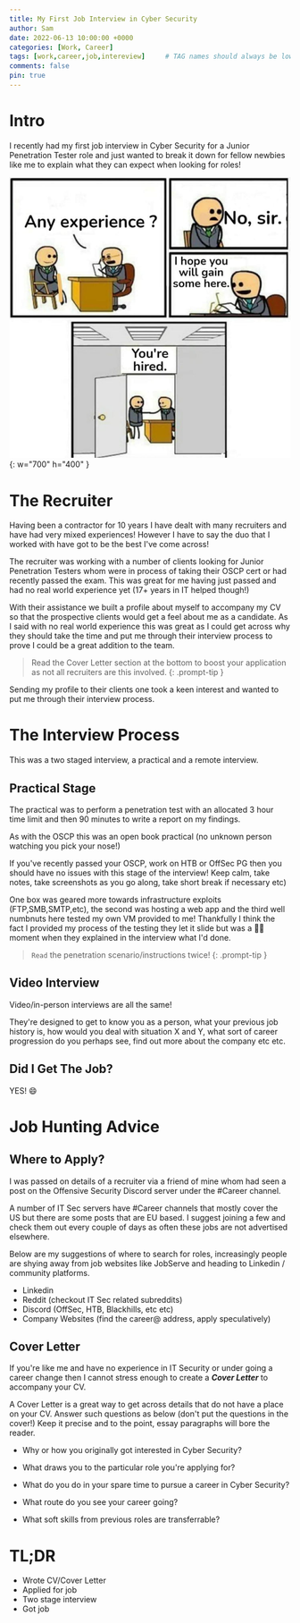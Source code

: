 ```yaml
---
title: My First Job Interview in Cyber Security
author: Sam
date: 2022-06-13 10:00:00 +0000
categories: [Work, Career]
tags: [work,career,job,intereview]     # TAG names should always be lowercase
comments: false
pin: true
---
```


# Intro

I recently had my first job interview in Cyber Security for a Junior Penetration Tester role and just wanted to break it down for fellow newbies like me to explain what they can expect when looking for roles!

![Desktop View](/assets/img/newjob.jpeg){: w="700" h="400" }


# The Recruiter

Having been a contractor for 10 years I have dealt with many recruiters and have had very mixed experiences! However I have to say the duo that I worked with have got to be the best I've come across!

The recruiter was working with a number of clients looking for Junior Penetration Testers whom were in process of taking their OSCP cert or had recently passed the exam. This was great for me having just passed and had no real world experience yet (17+ years in IT helped though!)

With their assistance we built a profile about myself to accompany my CV so that the prospective clients would get a feel about me as a candidate. As I said with no real world experience this was great as I could get across why they should take the time and put me through their interview process to prove I could be a great addition to the team.

> Read the Cover Letter section at the bottom to boost your application as not all recruiters are this involved.
{: .prompt-tip }

Sending my profile to their clients one took a keen interest and wanted to put me through their interview process.

# The Interview Process

This was a two staged interview, a practical and a remote interview.

## Practical Stage

The practical was to perform a penetration test with an allocated 3 hour time limit and then 90 minutes to write a report on my findings.

As with the OSCP this was an open book practical (no unknown person watching you pick your nose!)

If you've recently passed your OSCP, work on HTB or OffSec PG then you should have no issues with this stage of the interview! Keep calm, take notes, take screenshots as you go along, take short break if necessary etc)

One box was geared more towards infrastructure exploits (FTP,SMB,SMTP,etc), the second was hosting a web app and the third well numbnuts here tested my own VM provided to me! Thankfully I think the fact I provided my process of the testing they let it slide but was a 🤦‍♂️ moment when they explained in the interview what I'd done.

> `Read` the penetration scenario/instructions twice! 
{: .prompt-tip }



## Video Interview

Video/in-person interviews are all the same! 

They're designed to get to know you as a person, what your previous job history is, how would you deal with situation X and Y, what sort of career progression do you perhaps see, find out more about the company etc etc.

## Did I Get The Job?

YES! 😄

# Job Hunting Advice

## Where to Apply?

I was passed on details of a recruiter via a friend of mine whom had seen a post on the Offensive Security Discord server under the #Career channel.

A number of IT Sec servers have #Career channels that mostly cover the US but there are some posts that are EU based. I suggest joining a few and check them out every couple of days as often these jobs are not advertised elsewhere.

Below are my suggestions of where to search for roles, increasingly people are shying away from job websites like JobServe and heading to Linkedin / community platforms.

* Linkedin
* Reddit (checkout IT Sec related subreddits)
* Discord (OffSec, HTB, Blackhills, etc etc)
* Company Websites (find the career@ address, apply speculatively)

## Cover Letter

If you're like me and have no experience in IT Security or under going a career change then I cannot stress enough to create a ***Cover Letter*** to accompany your CV.

A Cover Letter is a great way to get across details that do not have a place on your CV. Answer such questions as below (don't put the questions in the cover!) Keep it precise and to the point, essay paragraphs will bore the reader.

* Why or how you originally got interested in Cyber Security?

* What draws you to the particular role you're applying for?

* What do you do in your spare time to pursue a career in Cyber Security?

* What route do you see your career going?

* What soft skills from previous roles are transferrable?

# TL;DR

* Wrote CV/Cover Letter
* Applied for job
* Two stage interview
* Got job